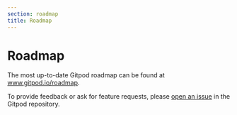```yaml
---
section: roadmap
title: Roadmap
---
```


<script context="module">
  export const prerender = true;
</script>

# Roadmap

The most up-to-date Gitpod roadmap can be found at www.gitpod.io/roadmap.

To provide feedback or ask for feature requests, please [open an issue](https://github.com/gitpod-io/gitpod/issues/new/choose) in the Gitpod repository.
